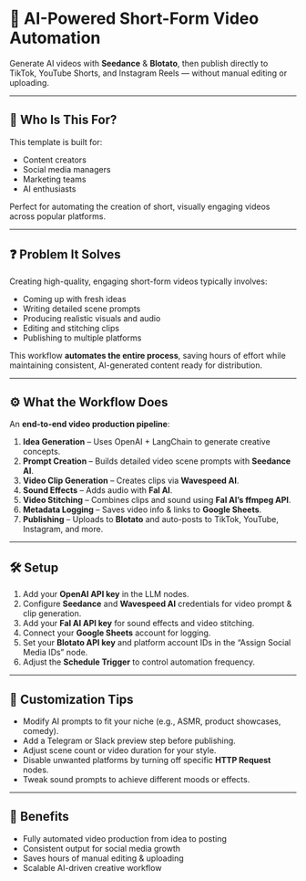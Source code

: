 # 🎥 AI-Powered Short-Form Video Automation

Generate AI videos with **Seedance** & **Blotato**, then publish directly to TikTok, YouTube Shorts, and Instagram Reels — without manual editing or uploading.

---

## 👥 Who Is This For?
This template is built for:
- Content creators
- Social media managers
- Marketing teams
- AI enthusiasts

Perfect for automating the creation of short, visually engaging videos across popular platforms.

---

## ❓ Problem It Solves
Creating high-quality, engaging short-form videos typically involves:
- Coming up with fresh ideas
- Writing detailed scene prompts
- Producing realistic visuals and audio
- Editing and stitching clips
- Publishing to multiple platforms

This workflow **automates the entire process**, saving hours of effort while maintaining consistent, AI-generated content ready for distribution.

---

## ⚙️ What the Workflow Does
An **end-to-end video production pipeline**:
1. **Idea Generation** – Uses OpenAI + LangChain to generate creative concepts.
2. **Prompt Creation** – Builds detailed video scene prompts with **Seedance AI**.
3. **Video Clip Generation** – Creates clips via **Wavespeed AI**.
4. **Sound Effects** – Adds audio with **Fal AI**.
5. **Video Stitching** – Combines clips and sound using **Fal AI’s ffmpeg API**.
6. **Metadata Logging** – Saves video info & links to **Google Sheets**.
7. **Publishing** – Uploads to **Blotato** and auto-posts to TikTok, YouTube, Instagram, and more.

---

## 🛠 Setup
1. Add your **OpenAI API key** in the LLM nodes.
2. Configure **Seedance** and **Wavespeed AI** credentials for video prompt & clip generation.
3. Add your **Fal AI API key** for sound effects and video stitching.
4. Connect your **Google Sheets** account for logging.
5. Set your **Blotato API key** and platform account IDs in the “Assign Social Media IDs” node.
6. Adjust the **Schedule Trigger** to control automation frequency.

---

## 🎯 Customization Tips
- Modify AI prompts to fit your niche (e.g., ASMR, product showcases, comedy).
- Add a Telegram or Slack preview step before publishing.
- Adjust scene count or video duration for your style.
- Disable unwanted platforms by turning off specific **HTTP Request** nodes.
- Tweak sound prompts to achieve different moods or effects.

---

## 🚀 Benefits
- Fully automated video production from idea to posting
- Consistent output for social media growth
- Saves hours of manual editing & uploading
- Scalable AI-driven creative workflow

